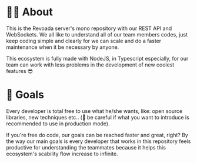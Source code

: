 # 💅🏻 About
This is the Revoada server's mono repository with our REST API and WebSockets. We all like to understand all of our team members codes, just keep coding simple and clearly for we can scale and do a faster maintenance when it be necessary by anyone.

This ecosystem is fully made with NodeJS, in Typescript especially, for our team can work with less problems in the development of new coolest features 😎

# 🚀 Goals
Every developer is total free to use what he/she wants, like: open source libraries, new techniques etc.. (🚨 be careful if what you want to introduce is recommended to use in production mode).

If you're free do code, our goals can be reached faster and great, right? By the way our main goals is every developer that works in this repository feels productive for understanding the teammates because it helps this ecosystem's scability flow increase to infinite.
